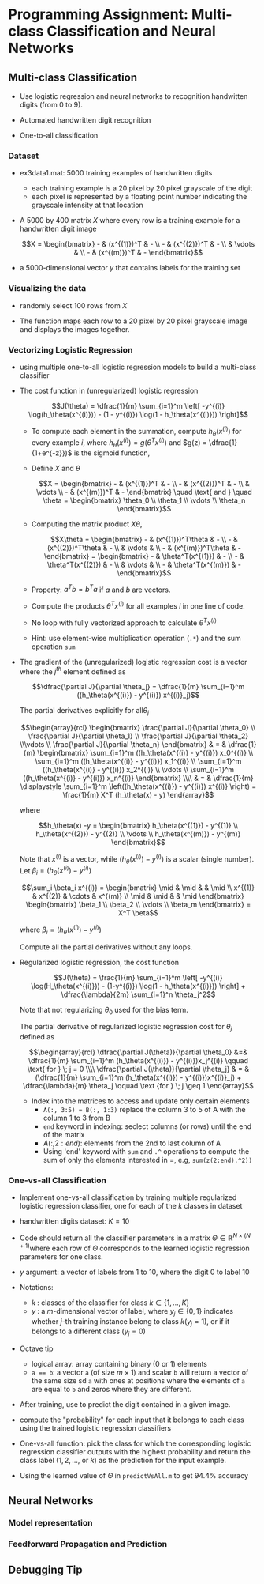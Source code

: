 # Programming Assignment: Multi-class Classification and Neural Networks

## Multi-class Classification

+ Use logistic regression and neural networks to recognition handwitten digits (from 0 to 9).

+ Automated handwritten digit recognition

+ One-to-all classification


### Dataset

+ ex3data1.mat: 5000 training examples of handwritten digits
    + each training example is a 20 pixel by 20 pixel grayscale of the digit
    + each pixel is represented by a floating point number indicating the grayscale intensity at that location

+ A 5000 by 400 matrix $X$ where every row is a training example for a handwritten digit image

    $$X = \begin{bmatrix} - & (x^{(1)})^T & - \\ - & (x^{(2)})^T & - \\ & \vdots & \\ - & (x^{(m)})^T & - \end{bmatrix}$$

+ a 5000-dimensional vector $y$ that contains labels for the training set


### Visualizing the data

+ randomly select 100 rows from $X$

+ The function maps each row to a 20 pixel by 20 pixel grayscale image and displays the images together.


### Vectorizing Logistic Regression

+ using multiple one-to-all logistic regression models to build a multi-class classifier

+ The cost function in (unregularized) logistic regression

  $$J(\theta) = \dfrac{1}{m} \sum_{i=1}^m \left[ -y^{(i)} \log(h_\theta(x^{(i)})) - (1 - y^{(i)}) \log(1 - h_\theta(x^{(i)})) \right]$$

  + To compute each element in the summation, compute $h_\theta(x^{(i)})$ for every example $i$, where $h_\theta(x^{(i)}) = g(\theta^T x^{(i)})$ and $g(z) = \dfrac{1}{1+e^{-z}})$ is the sigmoid function,
  + Define $X$ and $\theta$

    $$X = \begin{bmatrix} - & (x^{(1)})^T & - \\ - & (x^{(2)})^T & - \\ & \vdots \\ - & (x^{(m)})^T & - \end{bmatrix} \quad \text{ and } \quad  \theta = \begin{bmatrix} \theta_0 \\ \theta_1 \\ \vdots \\ \theta_n \end{bmatrix}$$

  + Computing the matrix product $X\theta$,

    $$X\theta = \begin{bmatrix} - & (x^{(1)})^T\theta & - \\ - & (x^{(2)})^T\theta & - \\ & \vdots & \\ - & (x^{(m)})^T\theta & - \end{bmatrix} = \begin{bmatrix} - & \theta^T(x^{(1)}) & - \\ - & \theta^T(x^{(2)}) & - \\ & \vdots & \\ - & \theta^T(x^{(m)}) & - \end{bmatrix}$$

  + Property: $a^T b = b^T a$ if $a$ and $b$ are vectors.
  + Compute the products $\theta^Tx^{(i)}$ for all examples $i$ in one line of code.
  + No loop with fully vectorized approach to calculate $\theta^Tx^{(i)}$
  + Hint: use element-wise multiplication operation (`.*`) and the sum operation `sum`

+ The gradient of the (unregularized) logistic regression cost is a vector where the $j^{th}$ element defined as

  $$\dfrac{\partial J}{\partial \theta_j} = \dfrac{1}{m} \sum_{i=1}^m ((h_\theta(x^{(i)}) - y^{(i)}) x^{(i)}_j)$$

  The partial derivatives explicitly for all$\theta_j$

  $$\begin{array}{rcl} \begin{bmatrix} \frac{\partial J}{\partial \theta_0} \\ \frac{\partial J}{\partial \theta_1}  \\ \frac{\partial J}{\partial \theta_2} \\\vdots \\ \frac{\partial J}{\partial \theta_n} \end{bmatrix} & = & \dfrac{1}{m} \begin{bmatrix} \sum_{i=1}^m ((h_\theta(x^{(i)} - y^{(i)}) x_0^{(i)} \\ \sum_{i=1}^m ((h_\theta(x^{(i)} - y^{(i)}) x_1^{(i)} \\ \sum_{i=1}^m ((h_\theta(x^{(i)} - y^{(i)}) x_2^{(i)} \\ \vdots \\ \sum_{i=1}^m ((h_\theta(x^{(i)} - y^{(i)}) x_n^{(i)} \end{bmatrix} \\\\ & = & \dfrac{1}{m} \displaystyle \sum_{i=1}^m \left((h_\theta(x^{(i)}) - y^{(i)}) x^{(i)} \right) = \frac{1}{m} X^T (h_\theta(x) - y) \end{array}$$

  where

  $$h_\theta(x) -y = \begin{bmatrix} h_\theta(x^{(1)}) - y^{(1)} \\ h_\theta(x^{(2)}) - y^{(2)} \\ \vdots \\ h_\theta(x^{(m)}) - y^{(m)} \end{bmatrix}$$

  Note that $x^{(i)}$ is a vector, while $(h_\theta(x^{(i)}) - y^{(i)})$ is a scalar (single number).  Let $\beta_i = (h_\theta(x^{(i)})- y^{(i)})$

  $$\sum_i \beta_i x^{(i)} = \begin{bmatrix}  \mid & \mid & & \mid \\ x^{(1)} & x^{(2)} & \cdots & x^{(m)} \\ \mid & \mid & & \mid \end{bmatrix} \begin{bmatrix} \beta_1 \\ \beta_2 \\ \vdots \\ \beta_m \end{bmatrix} = X^T \beta$$

  where $\beta_i = (h_\theta(x^{(i)}) - y^{(i)})$

  Compute all the partial derivatives without any loops.  

+ Regularized logistic regression, the cost function

  $$J(\theta) = \frac{1}{m} \sum_{i=1}^m \left[ -y^{(i)} \log(H_\theta(x^{(i)})) - (1-y^{(i)}) \log(1 - h_\theta(x^{(i)})) \right] + \dfrac{\lambda}{2m} \sum_{i=1}^n \theta_j^2$$

  Note that not regularizing $\theta_0$ used for the bias term.

  The partial derivative of regularized logistic regression cost for $\theta_j$ defined as 

  $$\begin{array}{rcl} \dfrac{\partial J(\theta)}{\partial \theta_0} &=& \dfrac{1}{m} \sum_{i=1}^m (h_\theta(x^{(i)}) - y^{(i)})x_j^{(i)} \qquad \text{ for } \; j = 0 \\\\ \dfrac{\partial J(\theta)}{\partial \theta_j} & = & (\dfrac{1}{m} \sum_{i=1}^m (h_\theta(x^{(i)}) - y^{(i)})x^{(i)}_j) + \dfrac{\lambda}{m} \theta_j \qquad \text {for } \; j \geq 1 \end{array}$$

  + Index into the matrices to access and update only certain elements
    + `A(:, 3:5) = B(:, 1:3)` replace the column 3 to 5 of A with the column 1 to 3 from B
    + `end` keyword in indexing: seclect columns (or rows) until the end of the matrix
    + $A(:, 2:end)$: elements from the 2nd to last column of A
    + Using 'end' keyword with `sum` and `.^` operations to compute the sum of only the elements interested in =, e.g, `sum(z(2:end).^2))`



### One-vs-all Classification

+ Implement one-vs-all classification by training multiple regularized logistic regression classifier, one for each of the $k$ classes in dataset

+ handwritten digits dataset: $K=10$

+ Code should return all the classifier parameters in a matrix $\Theta \in \mathbb{R}^{N \times (N+1)}$where each row of $\Theta$ corresponds to the learned logistic regression parameters for one class.

+ $y$ argument: a vector of labels from 1 to 10, where the digit 0 to label 10

+ Notations:
  + $k\;$: classes of the classifier for class $k \in \{1, \ldots, K\}$
  + $y\;$: a $m$-dimensional vector of label, where $y_j \in \{0, 1\}$ indicates whether $j$-th training instance belong to class $k (y_j = 1)$, or if it belongs to a different class ($y_j = 0$)

+ Octave tip
  + logical array: array containing binary (0 or 1) elements
  + `a == b`: a vector `a` (of size $m \times 1$) and scalar `b` will return a vector of the same size sd `a` with ones at positions where the elements of `a` are equal to `b` and zeros where they are different.

+ After training, use to predict the digit contained in a given image.

+ compute the "probability" for each input that it belongs to each class using the trained logistic regression classifiers

+ One-vs-all function: pick the class for which the corresponding logistic regression classifier outputs with the highest probability and return the class label ($1, 2, \ldots,$ or $k$) as the prediction for the input example.

+ Using the learned value of $\Theta$ in `predictVsAll.m` to get 94.4% accuracy


## Neural Networks




### Model representation




### Feedforward Propagation and Prediction




## Debugging Tip





